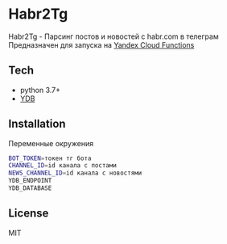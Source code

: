 # Habr2Tg

Habr2Tg - Парсинг постов и новостей с habr.com в телеграм
Предназначен для запуска на [Yandex Cloud Functions](https://cloud.yandex.ru/services/functions)

## Tech

- python 3.7+
- [YDB](https://cloud.yandex.ru/services/ydb)

## Installation

Переменные окружения

```sh
BOT_TOKEN=токен тг бота
CHANNEL_ID=id канала с постами
NEWS_CHANNEL_ID=id канала с новостями
YDB_ENDPOINT
YDB_DATABASE
```

## License

MIT